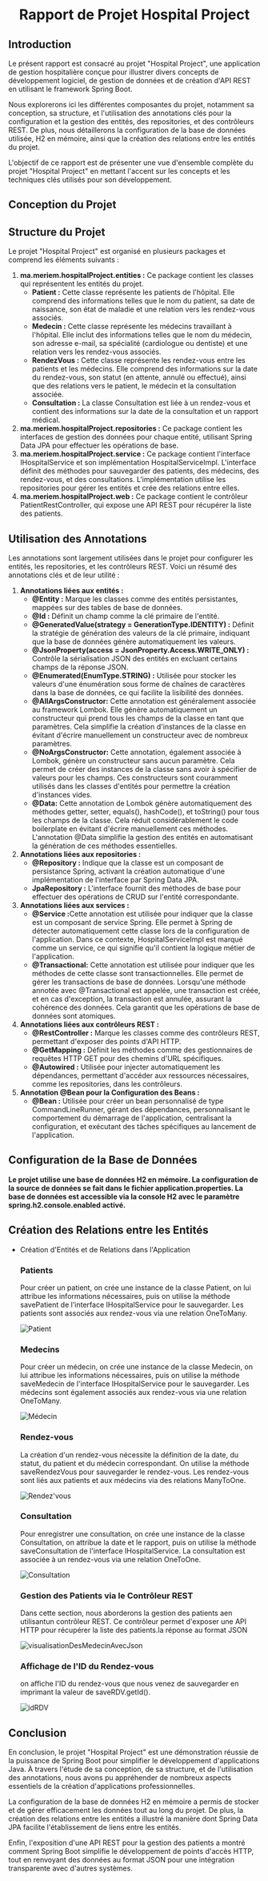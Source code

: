 <h1 style="text-align: center;">Rapport de Projet Hospital Project</h1>
<h2>Introduction</h2>
<p>Le présent rapport est consacré au projet 
"Hospital Project", une application de gestion
hospitalière conçue pour illustrer divers concepts de développement logiciel,
de gestion de données et de création d'API REST en utilisant le framework Spring Boot.
<br>

Nous explorerons ici les différentes composantes du projet, notamment sa conception, 
sa structure, et l'utilisation des annotations clés pour la configuration et la gestion 
des entités, des repositories, et des contrôleurs REST. De plus, nous détaillerons la 
configuration de la base de données utilisée, H2 en mémoire, ainsi que la création des 
relations entre les entités du projet.

L'objectif de ce rapport est de présenter une vue d'ensemble complète du projet 
"Hospital Project" en mettant l'accent sur les concepts et les techniques clés utilisés 
pour son développement.</p>
<h2>Conception du Projet</h2>

<h2>Structure du Projet</h2>
<p>Le projet "Hospital Project" est organisé en plusieurs packages et comprend les éléments suivants :</p>
<ol>
  <li><strong>ma.meriem.hospitalProject.entities :</strong>
    Ce package contient les classes qui représentent les entités du projet.
    <ul>
      <li><strong>Patient :</strong> Cette classe représente les patients de l'hôpital. Elle comprend des informations telles que le nom du patient, sa date de naissance, son état de maladie et une relation vers les rendez-vous associés.</li>
      <li><strong>Medecin :</strong> Cette classe représente les médecins travaillant à l'hôpital. Elle inclut des informations telles que le nom du médecin, son adresse e-mail, sa spécialité (cardiologue ou dentiste) et une relation vers les rendez-vous associés.</li>
      <li><strong>RendezVous :</strong> Cette classe représente les rendez-vous entre les patients et les médecins. Elle comprend des informations sur la date du rendez-vous, son statut (en attente, annulé ou effectué), ainsi que des relations vers le patient, le médecin et la consultation associée.</li>
      <li><strong>Consultation :</strong> La classe Consultation est liée à un rendez-vous et contient des informations sur la date de la consultation et un rapport médical.</li>
    </ul>
  </li>

  <li><strong>ma.meriem.hospitalProject.repositories :</strong>
    Ce package contient les interfaces de gestion des données pour chaque entité, utilisant Spring Data JPA pour effectuer les opérations de base.
  </li>

  <li><strong>ma.meriem.hospitalProject.service :</strong> Ce package contient l'interface IHospitalService et son implémentation HospitalServiceImpl. L'interface définit des méthodes pour sauvegarder des patients, des médecins, des rendez-vous, et des consultations. L'implémentation utilise les repositories pour gérer les entités et crée des relations entre elles.</li>

  <li><strong>ma.meriem.hospitalProject.web :</strong> Ce package contient le contrôleur PatientRestController, qui expose une API REST pour récupérer la liste des patients.</li>
</ol>

<h2>Utilisation des Annotations</h2>
<p>Les annotations sont largement utilisées dans le projet pour configurer les entités, les repositories, et les contrôleurs REST. Voici un résumé des annotations clés et de leur utilité :</p>
<ol>
  <li><strong>Annotations liées aux entités :</strong>
    <ul>
      <li><strong>@Entity :</strong> Marque les classes comme des entités persistantes, mappées sur des tables de base de données.</li>
      <li><strong>@Id :</strong> Définit un champ comme la clé primaire de l'entité.</li>
      <li><strong>@GeneratedValue(strategy = GenerationType.IDENTITY) :</strong> Définit la stratégie de génération des valeurs de la clé primaire, indiquant que la base de données génère automatiquement les valeurs.</li>
      <li><strong>@JsonProperty(access = JsonProperty.Access.WRITE_ONLY) :</strong> Contrôle la sérialisation JSON des entités en excluant certains champs de la réponse JSON.</li>
      <li><strong>@Enumerated(EnumType.STRING) :</strong> Utilisée pour stocker 
les valeurs d'une énumération sous forme de chaînes de caractères dans la base
de données, ce qui facilite la lisibilité des données.</li>
<li><strong>@AllArgsConstructor:</strong> Cette annotation est généralement associée au framework Lombok. 
 Elle génère automatiquement un constructeur qui prend tous les champs 
 de la classe en tant que paramètres. Cela simplifie la création d'instances de
 la classe en évitant d'écrire manuellement 
 un constructeur avec de nombreux paramètres.</li>
<li><strong>@NoArgsConstructor:</strong> Cette annotation, également associée à Lombok, génère
un constructeur sans aucun paramètre. Cela permet de créer des instances de la classe sans avoir 
à spécifier de valeurs pour les champs. Ces constructeurs sont couramment utilisés dans les 
classes d'entités pour permettre la création d'instances vides.
</li>
<li><strong>@Data:</strong>  Cette annotation de Lombok génère automatiquement des méthodes
getter, setter, equals(), hashCode(), et toString() pour tous les champs de la classe. Cela réduit
considérablement le code boilerplate en évitant d'écrire manuellement ces méthodes. 
L'annotation @Data simplifie la gestion des entités en automatisant la génération de ces
méthodes essentielles.
</li>
</ul>
  </li>

  <li><strong>Annotations liées aux repositories :</strong>
    <ul>
      <li><strong>@Repository :</strong> Indique que la classe est un composant de persistance Spring, activant la création automatique d'une implémentation de l'interface par Spring Data JPA.</li>
      <li><strong>JpaRepository :</strong> L'interface fournit des méthodes de base pour effectuer des opérations de CRUD sur l'entité correspondante.</li>
    </ul>
  </li>
<li><strong>Annotations liées aux services :</strong>
    <ul>
      <li><strong>@Service :</strong>Cette annotation est utilisée pour indiquer que la classe est un composant de service Spring. Elle permet à Spring de détecter automatiquement cette classe lors de la configuration de l'application. Dans ce contexte, HospitalServiceImpl est marqué comme un service, ce qui signifie qu'il contient la logique métier de l'application.</li>
      <li><strong>@Transactional:</strong> Cette annotation est utilisée pour indiquer que les méthodes de cette classe sont transactionnelles. Elle permet de gérer les transactions de base de données. Lorsqu'une méthode annotée avec @Transactional est appelée, une transaction est créée, et en cas d'exception, la transaction est annulée, assurant la cohérence des données. Cela garantit que les opérations de base de données sont atomiques.</li>
    </ul>
  </li>

  <li><strong>Annotations liées aux contrôleurs REST :</strong>
    <ul>
      <li><strong>@RestController :</strong> Marque les classes comme des contrôleurs REST, permettant d'exposer des points d'API HTTP.</li>
      <li><strong>@GetMapping :</strong> Définit les méthodes comme des gestionnaires de requêtes HTTP GET pour des chemins d'URL spécifiques.</li>
      <li><strong>@Autowired :</strong> Utilisée pour injecter automatiquement les dépendances, permettant d'accéder aux ressources nécessaires, comme les repositories, dans les contrôleurs.</li>
    </ul>
  </li>

  <li><strong>Annotation @Bean pour la Configuration des Beans :</strong>
    <ul>
      <li><strong>@Bean :</strong> Utilisée pour créer un bean personnalisé de type CommandLineRunner, gérant des dépendances, personnalisant le comportement du démarrage de l'application, centralisant la configuration, et exécutant des tâches spécifiques au lancement de l'application.</li>
    </ul>
  </li>
</ol>
<h2>Configuration de la Base de Données</h2>
<b>Le projet utilise une base de données H2 en mémoire. La configuration de la source de données se fait dans le fichier application.properties. La base de données est accessible via la console H2 avec le paramètre spring.h2.console.enabled activé.</b>
<h2>Création des Relations entre les Entités</h2>

<ul>
<li> Création d'Entités et de Relations dans l'Application </li>
<h3>Patients</h3>
<p>Pour créer un patient, on crée une instance de la classe Patient, on lui attribue les informations nécessaires, puis on utilise la méthode savePatient de l'interface IHospitalService pour le sauvegarder. Les patients sont associés aux rendez-vous via une relation OneToMany.</p>
<img src="captures/patient_db.PNG" alt="Patient">
<h3>Medecins</h3>
<p>Pour créer un médecin, on crée une instance de la classe Medecin, on lui attribue les informations nécessaires, puis on utilise la méthode saveMedecin de l'interface IHospitalService pour le sauvegarder. Les médecins sont également associés aux rendez-vous via une relation OneToMany.</p>
<img src="captures/medecin_db.PNG" alt="Médecin">
<h3>Rendez-vous</h3>
<p>La création d'un rendez-vous nécessite la définition de la date, du statut, du patient et du médecin correspondant. On utilise la méthode saveRendezVous pour sauvegarder le rendez-vous. Les rendez-vous sont liés aux patients et aux médecins via des relations ManyToOne.</p>
<img src="captures/rendez_vous_db.PNG" alt="Rendez'vous">
<h3>Consultation</h3>
<p>Pour enregistrer une consultation, on crée une instance de la classe Consultation, on attribue la date et le rapport, puis on utilise la méthode saveConsultation de l'interface IHospitalService. La consultation est associée à un rendez-vous via une relation OneToOne.</p>
<img src="captures/consultaion.PNG" alt="Consultation">
<h3>Gestion des Patients via le Contrôleur REST</h3>
<p>Dans cette section, nous aborderons la gestion des 
patients aen utilisantun contrôleur REST. Ce contrôleur permet d'exposer une API HTTP pour récupérer la
liste des patients.la réponse au format JSON</p>
<img src="captures/visualisationDesMedecinAvecJson.PNG" alt="visualisationDesMedecinAvecJson">
<h3>Affichage de l'ID du Rendez-vous</h3>
<p> on affiche l'ID du rendez-vous que nous venez de sauvegarder en imprimant la valeur de saveRDV.getId(). </p>
<img src="captures/idRDV.PNG" alt="idRDV">
</ul>
<h2>Conclusion</h2>
<p>En conclusion, le projet "Hospital Project" est une démonstration réussie de
la puissance de Spring Boot pour simplifier le développement d'applications Java.
À travers l'étude de sa conception, de sa structure,
et de l'utilisation des annotations, nous avons pu 
appréhender de nombreux aspects essentiels de la création d'applications professionnelles.<br>

La configuration de la base de données H2 en mémoire a permis de stocker et de gérer
efficacement les données tout au long du projet. De plus, la création des relations entre
les entités a illustré la manière dont Spring Data JPA facilite l'établissement de liens
entre les entités.<br>

Enfin, l'exposition d'une API REST pour la gestion des patients a montré comment Spring Boot simplifie le développement de points d'accès HTTP, tout en renvoyant des données au format JSON pour une intégration transparente avec d'autres systèmes.</p>

